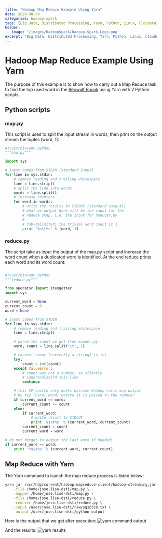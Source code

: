 ```yaml
---
title: "Hadoop Map Reduce Example Using Yarn"
date: 2020-08-30
categories: hadoop-spark
tags: [Big Data, Distributed Processing, Yarn, Python, Linux, Cloudera]
header: 
   image: "/images/HadoopSpark/Hadoop-Spark-Logo.png"
excerpt: "Big Data, Distributed Processing, Yarn, Python, Linux, Cloudera"
---
```


  
# Hadoop Map Reduce Example Using Yarn  
The purpose of this example is to show how to carry out a Map Reduce task to find the top used word in the [Beowulf Ebook](https://www.gutenberg.org/cache/epub/16328/pg16328.txt) using Yarn with 2 Python scripts. 

## Python scripts
### map.py
This script is used to split the input stream in words, then print on the output stream the tuples (word, 1): 

```python
#!/usr/bin/env python
"""map.py"""

import sys

# input comes from STDIN (standard input)
for line in sys.stdin:
    # remove leading and trailing whitespace
    line = line.strip()
    # split the line into words
    words = line.split()
    # increase counters
    for word in words:
        # write the results to STDOUT (standard output);
        # what we output here will be the input for the
        # Reduce step, i.e. the input for reducer.py
        #
        # tab-delimited; the trivial word count is 1
        print '%s\t%s' % (word, 1)

```

### reduce.py
The script take as input the output of the map.py script and increase the word count when a duplicated word is identified. 
At the end reduce prints each word and its word count:

```python

#!/usr/bin/env python
"""reduce.py"""

from operator import itemgetter
import sys

current_word = None
current_count = 0
word = None

# input comes from STDIN
for line in sys.stdin:
    # remove leading and trailing whitespace
    line = line.strip()

    # parse the input we got from mapper.py
    word, count = line.split('\t', 1)

    # convert count (currently a string) to int
    try:
        count = int(count)
    except ValueError:
        # count was not a number, so silently
        # ignore/discard this line
        continue

    # this IF-switch only works because Hadoop sorts map output
    # by key (here: word) before it is passed to the reducer
    if current_word == word:
        current_count += count
    else:
        if current_word:
            # write result to STDOUT
            print '%s\t%s' % (current_word, current_count)
        current_count = count
        current_word = word

# do not forget to output the last word if needed!
if current_word == word:
    print '%s\t%s' % (current_word, current_count)

``` 
 


## Map Reduce with Yarn
The Yarn command to launch the map reduce process is listed below: 
```bash
yarn jar /usr/hdp/current/hadoop-mapreduce-client/hadoop-streaming.jar \
	-file /home/jose.lise-dsti/map.py \
	-mapper /home/jose.lise-dsti/map.py \
	-file /home/jose.lise-dsti/reduce.py \
	-reducer /home/jose.lise-dsti/reduce.py \
	-input /user/jose.lise-dsti/raw/pg16328.txt \
	-output /user/jose.lise-dsti/python-output
```

Here is the output that we get after execution: 
![yarn command output](/images/HadoopSpark/YarnMapReduce.jpg.jpg "yarn command output")


And the results: 
![yarn results](/images/HadoopSpark/YarnMapReduce.jpg.jpg "yarn results")





	